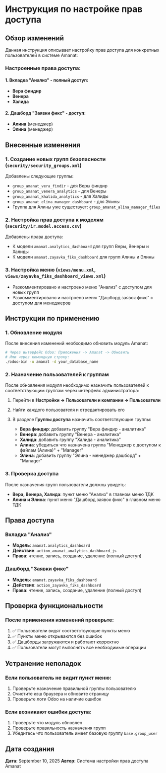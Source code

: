 # Инструкция по настройке прав доступа

## Обзор изменений

Данная инструкция описывает настройку прав доступа для конкретных пользователей в системе Amanat:

### Настроенные права доступа:

#### 1. Вкладка "Анализ" - полный доступ:
- **Вера финдир**
- **Венера**  
- **Халида**

#### 2. Дашборд "Заявки фикс" - доступ:
- **Алина** (менеджер)
- **Элина** (менеджер)

## Внесенные изменения

### 1. Создание новых групп безопасности (`security/security_groups.xml`)
Добавлены следующие группы:
- `group_amanat_vera_findir` - для Веры финдир
- `group_amanat_venera_analytics` - для Венеры
- `group_amanat_khalida_analytics` - для Халиды
- `group_amanat_elina_manager_dashboard` - для Элины
- Группа для Алины уже существует: `group_amanat_alina_manager_files`

### 2. Настройка прав доступа к моделям (`security/ir.model.access.csv`)
Добавлены права доступа:
- К модели `amanat.analytics_dashboard` для групп Веры, Венеры и Халиды
- К модели `amanat.zayavka_fiks_dashboard` для групп Алины и Элины

### 3. Настройка меню (`views/menu.xml`, `views/zayavka_fiks_dashboard_views.xml`)
- Разкомментировано и настроено меню "Анализ" с доступом для новых групп
- Разкомментировано и настроено меню "Дашборд заявок фикс" с доступом для менеджеров

## Инструкции по применению

### 1. Обновление модуля
После внесения изменений необходимо обновить модуль Amanat:
```bash
# Через интерфейс Odoo: Приложения -> Amanat -> Обновить
# Или через командную строку:
./odoo-bin -u amanat -d your_database_name
```

### 2. Назначение пользователей к группам
После обновления модуля необходимо назначить пользователей к соответствующим группам через интерфейс администратора:

1. Перейти в **Настройки -> Пользователи и компании -> Пользователи**
2. Найти каждого пользователя и отредактировать его
3. В разделе **Группы доступа** назначить соответствующие группы:

   - **Вера финдир**: добавить группу "Вера финдир - аналитика"
   - **Венера**: добавить группу "Венера - аналитика"  
   - **Халида**: добавить группу "Халида - аналитика"
   - **Алина**: убедиться что назначена группа "Менеджер с доступом к файлам (Алина)" + "Manager"
   - **Элина**: добавить группу "Элина - менеджер дашборд" + "Manager"

### 3. Проверка доступа
После назначения групп пользователи должны увидеть:
- **Вера, Венера, Халида**: пункт меню "Анализ" в главном меню ТДК
- **Алина и Элина**: пункт меню "Дашборд заявок фикс" в главном меню ТДК

## Права доступа

### Вкладка "Анализ"
- **Модель**: `amanat.analytics_dashboard`
- **Действие**: `action_amanat_analytics_dashboard_js`
- **Права**: чтение, запись, создание, удаление (полный доступ)

### Дашборд "Заявки фикс"
- **Модель**: `amanat.zayavka_fiks_dashboard`
- **Действие**: `action_zayavka_fiks_dashboard`
- **Права**: чтение, запись, создание, удаление (полный доступ)

## Проверка функциональности

### После применения изменений проверьте:
1. ✅ Пользователи видят соответствующие пункты меню
2. ✅ Пункты меню открываются без ошибок
3. ✅ Дашборды загружаются и работают корректно
4. ✅ Пользователи могут выполнять все необходимые операции

## Устранение неполадок

### Если пользователь не видит пункт меню:
1. Проверьте назначение правильной группы пользователю
2. Очистите кэш браузера и обновите страницу
3. Проверьте логи Odoo на наличие ошибок

### Если возникают ошибки доступа:
1. Проверьте что модуль обновлен
2. Проверьте правильность назначения групп
3. Убедитесь что пользователь имеет базовую группу `base.group_user`

## Дата создания
**Дата**: September 10, 2025
**Автор**: Система настройки прав доступа Amanat
